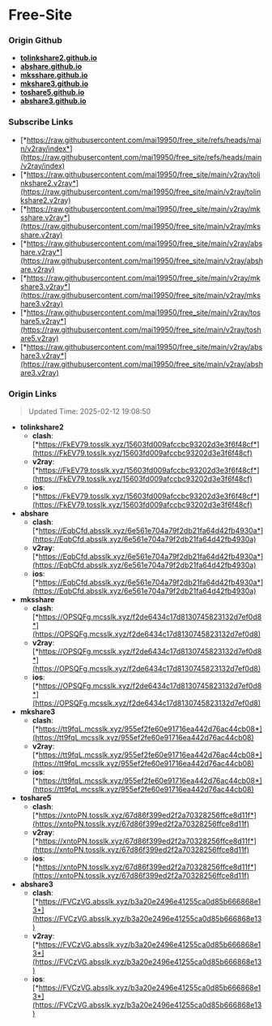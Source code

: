 # Free-Site

### Origin Github

- [**tolinkshare2.github.io**](https://github.com/tolinkshare2/tolinkshare2.github.io)
- [**abshare.github.io**](https://github.com/abshare/abshare.github.io)
- [**mksshare.github.io**](https://github.com/mksshare/mksshare.github.io)
- [**mkshare3.github.io**](https://github.com/mkshare3/mkshare3.github.io)
- [**toshare5.github.io**](https://github.com/toshare5/toshare5.github.io)
- [**abshare3.github.io**](https://github.com/abshare3/abshare3.github.io)

### Subscribe Links

- [*https://raw.githubusercontent.com/mai19950/free_site/refs/heads/main/v2ray/index*](https://raw.githubusercontent.com/mai19950/free_site/refs/heads/main/v2ray/index)
- [*https://raw.githubusercontent.com/mai19950/free_site/main/v2ray/tolinkshare2.v2ray*](https://raw.githubusercontent.com/mai19950/free_site/main/v2ray/tolinkshare2.v2ray)
- [*https://raw.githubusercontent.com/mai19950/free_site/main/v2ray/mksshare.v2ray*](https://raw.githubusercontent.com/mai19950/free_site/main/v2ray/mksshare.v2ray)
- [*https://raw.githubusercontent.com/mai19950/free_site/main/v2ray/abshare.v2ray*](https://raw.githubusercontent.com/mai19950/free_site/main/v2ray/abshare.v2ray)
- [*https://raw.githubusercontent.com/mai19950/free_site/main/v2ray/mkshare3.v2ray*](https://raw.githubusercontent.com/mai19950/free_site/main/v2ray/mkshare3.v2ray)
- [*https://raw.githubusercontent.com/mai19950/free_site/main/v2ray/toshare5.v2ray*](https://raw.githubusercontent.com/mai19950/free_site/main/v2ray/toshare5.v2ray)
- [*https://raw.githubusercontent.com/mai19950/free_site/main/v2ray/abshare3.v2ray*](https://raw.githubusercontent.com/mai19950/free_site/main/v2ray/abshare3.v2ray)

### Origin Links

> Updated Time: 2025-02-12 19:08:50

- **tolinkshare2**
  - **clash**: [*https://FkEV79.tosslk.xyz/15603fd009afccbc93202d3e3f6f48cf*](https://FkEV79.tosslk.xyz/15603fd009afccbc93202d3e3f6f48cf)
  - **v2ray**: [*https://FkEV79.tosslk.xyz/15603fd009afccbc93202d3e3f6f48cf*](https://FkEV79.tosslk.xyz/15603fd009afccbc93202d3e3f6f48cf)
  - **ios**: [*https://FkEV79.tosslk.xyz/15603fd009afccbc93202d3e3f6f48cf*](https://FkEV79.tosslk.xyz/15603fd009afccbc93202d3e3f6f48cf)
- **abshare**
  - **clash**: [*https://EqbCfd.absslk.xyz/6e561e704a79f2db21fa64d42fb4930a*](https://EqbCfd.absslk.xyz/6e561e704a79f2db21fa64d42fb4930a)
  - **v2ray**: [*https://EqbCfd.absslk.xyz/6e561e704a79f2db21fa64d42fb4930a*](https://EqbCfd.absslk.xyz/6e561e704a79f2db21fa64d42fb4930a)
  - **ios**: [*https://EqbCfd.absslk.xyz/6e561e704a79f2db21fa64d42fb4930a*](https://EqbCfd.absslk.xyz/6e561e704a79f2db21fa64d42fb4930a)
- **mksshare**
  - **clash**: [*https://OPSQFg.mcsslk.xyz/f2de6434c17d8130745823132d7ef0d8*](https://OPSQFg.mcsslk.xyz/f2de6434c17d8130745823132d7ef0d8)
  - **v2ray**: [*https://OPSQFg.mcsslk.xyz/f2de6434c17d8130745823132d7ef0d8*](https://OPSQFg.mcsslk.xyz/f2de6434c17d8130745823132d7ef0d8)
  - **ios**: [*https://OPSQFg.mcsslk.xyz/f2de6434c17d8130745823132d7ef0d8*](https://OPSQFg.mcsslk.xyz/f2de6434c17d8130745823132d7ef0d8)
- **mkshare3**
  - **clash**: [*https://tt9fqL.mcsslk.xyz/955ef2fe60e91716ea442d76ac44cb08*](https://tt9fqL.mcsslk.xyz/955ef2fe60e91716ea442d76ac44cb08)
  - **v2ray**: [*https://tt9fqL.mcsslk.xyz/955ef2fe60e91716ea442d76ac44cb08*](https://tt9fqL.mcsslk.xyz/955ef2fe60e91716ea442d76ac44cb08)
  - **ios**: [*https://tt9fqL.mcsslk.xyz/955ef2fe60e91716ea442d76ac44cb08*](https://tt9fqL.mcsslk.xyz/955ef2fe60e91716ea442d76ac44cb08)
- **toshare5**
  - **clash**: [*https://xntoPN.tosslk.xyz/67d86f399ed2f2a70328256ffce8d11f*](https://xntoPN.tosslk.xyz/67d86f399ed2f2a70328256ffce8d11f)
  - **v2ray**: [*https://xntoPN.tosslk.xyz/67d86f399ed2f2a70328256ffce8d11f*](https://xntoPN.tosslk.xyz/67d86f399ed2f2a70328256ffce8d11f)
  - **ios**: [*https://xntoPN.tosslk.xyz/67d86f399ed2f2a70328256ffce8d11f*](https://xntoPN.tosslk.xyz/67d86f399ed2f2a70328256ffce8d11f)
- **abshare3**
  - **clash**: [*https://FVCzVG.absslk.xyz/b3a20e2496e41255ca0d85b666868e13*](https://FVCzVG.absslk.xyz/b3a20e2496e41255ca0d85b666868e13)
  - **v2ray**: [*https://FVCzVG.absslk.xyz/b3a20e2496e41255ca0d85b666868e13*](https://FVCzVG.absslk.xyz/b3a20e2496e41255ca0d85b666868e13)
  - **ios**: [*https://FVCzVG.absslk.xyz/b3a20e2496e41255ca0d85b666868e13*](https://FVCzVG.absslk.xyz/b3a20e2496e41255ca0d85b666868e13)
